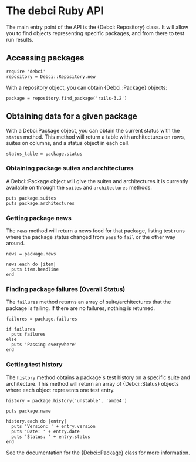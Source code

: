 # The debci Ruby API

The main entry point of the API is the {Debci::Repository} class. It will allow
you to find objects representing specific packages, and from there to test run
results.

## Accessing packages

```
require 'debci'
repository = Debci::Repository.new
```

With a repository object, you can obtain {Debci::Package} objects:

```
package = repository.find_package('rails-3.2')
```

## Obtaining data for a given package

With a Debci:Package object, you can obtain the current status with the
`status` method. This method will return a table with architectures on rows,
suites on columns, and a status object in each cell.

```
status_table = package.status
```
### Obtaining package suites and architectures

A Debci::Package object will give the suites and architectures it is currently
available on through the `suites` and `architectures` methods.

```
puts package.suites
puts package.architectures
```

### Getting package news

The `news` method will return a news feed for that package, listing test runs
where the package status changed from `pass` to `fail` or the other way around.

```
news = package.news

news.each do |item|
  puts item.headline
end
```

### Finding package failures (Overall Status)

The `failures` method returns an array of suite/architectures that the package
is failing. If there are no failures, nothing is returned.

```
failures = package.failures

if failures
  puts failures
else
  puts 'Passing everywhere'
end
```

### Getting test history

The `history` method obtains a package`s test history on a specific
suite and architecture. This method will return an array of {Debci::Status}
objects where each object represents one test entry.

```
history = package.history('unstable', 'amd64')

puts package.name

history.each do |entry|
  puts 'Version: ' + entry.version
  puts 'Date: ' + entry.date
  puts 'Status: ' + entry.status
end
```
See the documentation for the {Debci::Package} class for more information.
